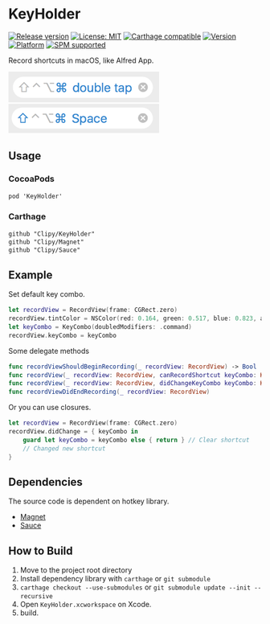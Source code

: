 # KeyHolder
[![Release version](https://img.shields.io/github/release/Clipy/KeyHolder.svg)](https://github.com/Clipy/KeyHolder/releases/latest)
[![License: MIT](https://img.shields.io/github/license/Clipy/KeyHolder.svg)](https://github.com/Clipy/KeyHolder/blob/master/LICENSE)
[![Carthage compatible](https://img.shields.io/badge/Carthage-compatible-4BC51D.svg?style=flat)](https://github.com/Carthage/Carthage)
[![Version](https://img.shields.io/cocoapods/v/KeyHolder.svg)](http://cocoadocs.org/docsets/KeyHolder)
[![Platform](https://img.shields.io/cocoapods/p/KeyHolder.svg)](http://cocoadocs.org/docsets/KeyHolder)
[![SPM supported](https://img.shields.io/badge/SPM-supported-DE5C43.svg?style=flat)](https://swift.org/package-manager)

Record shortcuts in macOS, like Alfred App.

<img src="https://github.com/Clipy/KeyHolder/blob/master/Screenshots/double_tap_shortcut.png?raw=true" width="300">
<img src="https://github.com/Clipy/KeyHolder/blob/master/Screenshots/normal_shortcut.png?raw=true" width="300">

## Usage
### CocoaPods
```
pod 'KeyHolder'
```

### Carthage
```
github "Clipy/KeyHolder"
github "Clipy/Magnet"
github "Clipy/Sauce"
```

## Example
Set default key combo.
```swift
let recordView = RecordView(frame: CGRect.zero)
recordView.tintColor = NSColor(red: 0.164, green: 0.517, blue: 0.823, alpha: 1)
let keyCombo = KeyCombo(doubledModifiers: .command)
recordView.keyCombo = keyCombo
```

Some delegate methods
```swift
func recordViewShouldBeginRecording(_ recordView: RecordView) -> Bool
func recordView(_ recordView: RecordView, canRecordShortcut keyCombo: KeyCombo) -> Bool
func recordView(_ recordView: RecordView, didChangeKeyCombo keyCombo: KeyCombo?)
func recordViewDidEndRecording(_ recordView: RecordView)
```

Or you can use closures.
```swift
let recordView = RecordView(frame: CGRect.zero)
recordView.didChange = { keyCombo in
    guard let keyCombo = keyCombo else { return } // Clear shortcut
    // Changed new shortcut
}
```

## Dependencies
The source code is dependent on hotkey library.
- [Magnet](https://github.com/Clipy/Magnet)
- [Sauce](https://github.com/Clipy/Sauce)

## How to Build
1. Move to the project root directory
2. Install dependency library with `carthage` or `git submodule`
3. `carthage checkout --use-submodules` or `git submodule update --init --recursive`
4. Open `KeyHolder.xcworkspace` on Xcode.
5. build.

